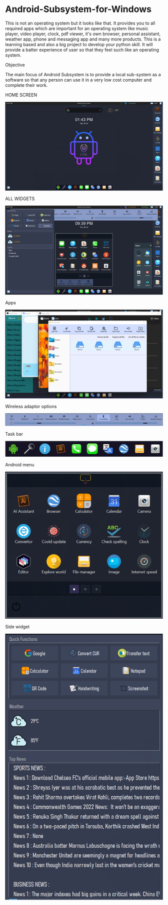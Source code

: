 # Android-Subsystem-for-Windows
This is not an operating system but it looks like that. It provides you to all required apps which are important for an operating system like music player, video player, clock, pdf viewer, it's own browser, personal assistant, weather app, phone and messaging app and many more products. This is a learning based and also a big project to develop your python skill. It will provide a batter experience of user so that they feel such like an operating system.

Objective

The main focus of Android Subsystem is to provide a local sub-system as a software so that any person can use it in a very low cost computer and complete their work.

HOME SCREEN

![](Screenshots/home%20screen.png)

ALL WIDGETS

![](Screenshots/all%20widgets.png)

Apps

![](Screenshots/opened_apps2.png)

Wireless adaptor options

![](Screenshots/top%20widget.png)

Task bar

![](Screenshots/task%20bar.png)

Android menu

![](Screenshots/android%20menu.png)

Side widget

![](Screenshots/side%20widget.png)

